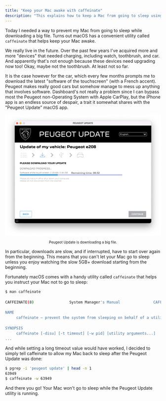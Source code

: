 ```yaml
---
title: "Keep your Mac awake with caffeinate"
description: "This explains how to keep a Mac from going to sleep using a simple command"
---
```


Today I needed a way to prevent my Mac from going to sleep while downloading a big file. Turns out macOS has a convenient utility called `caffeinate` that helps keep your Mac awake.

<!--more-->

We really live in the future. Over the past few years I've acquired more and more "devices" that needed charging, including watch, toothbrush, and car. And apparently that's not enough because these devices need upgrading now too! Okay, maybe not the toothbrush. At least not so far.

It is the case however for the car, which every few months prompts me to download the latest "software of the touchscreen" (with a French accent). Peugeot makes really good cars but somehow manage to mess up anything that involves software. Dashboard's not really a problem since I can bypass most the Peugeot non-Operating System with Apple CarPlay, but the iPhone app is an endless source of despair, a trait it somewhat shares with the "Peugeot Update" macOS app.

<div style="text-align: center">
<img src="/images/peugeot-update.png" style="width:600px"/>
<p style="font-size: 80%">
Peugeot Update is downloading a big file.
</p>
</div>

In particular, downloads are slow, and if interrupted, have to start over again from the beginning. This means that you can't let your Mac go to sleep unless you enjoy watching the slow 5GB+ download starting from the beginning.

Fortunately macOS comes with a handy utility called `caffeinate` that helps you instruct your Mac not to go to sleep:

``` bash
$ man caffeinate

CAFFEINATE(8)                System Manager's Manual               CAFFEINATE(8)

NAME
     caffeinate – prevent the system from sleeping on behalf of a utility

SYNOPSIS
     caffeinate [-disu] [-t timeout] [-w pid] [utility arguments...]
...
```

And while setting a long timeout value would have worked, I decided to simply tell caffeinate to allow my Mac back to sleep after the Peugeot Update was done:

``` bash
$ pgrep -i 'peugeot update' | head -n 1
63949
$ caffeinate -w 63949
```

And there you go! Your Mac won't go to sleep while the Peugeot Update utility is running.
